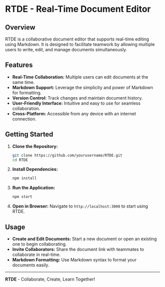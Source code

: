 # RTDE - Real-Time Document Editor

## Overview

RTDE is a collaborative document editor that supports real-time editing using Markdown. It is designed to facilitate teamwork by allowing multiple users to write, edit, and manage documents simultaneously.

## Features

- **Real-Time Collaboration:** Multiple users can edit documents at the same time.
- **Markdown Support:** Leverage the simplicity and power of Markdown for formatting.
- **Version Control:** Track changes and maintain document history.
- **User-Friendly Interface:** Intuitive and easy to use for seamless collaboration.
- **Cross-Platform:** Accessible from any device with an internet connection.

## Getting Started

1. **Clone the Repository:**
   ```bash
   git clone https://github.com/yourusername/RTDE.git
   cd RTDE
   ```
2. **Install Dependencies:**
   ```bash
   npm install
   ```
3. **Run the Application:**
   ```bash
   npm start
   ```
4. **Open in Browser:**
   Navigate to `http://localhost:3000` to start using RTDE.

## Usage

- **Create and Edit Documents:** Start a new document or open an existing one to begin collaborating.
- **Invite Collaborators:** Share the document link with teammates to collaborate in real-time.
- **Markdown Formatting:** Use Markdown syntax to format your documents easily.

---

**RTDE** - Collaborate, Create, Learn Together!
